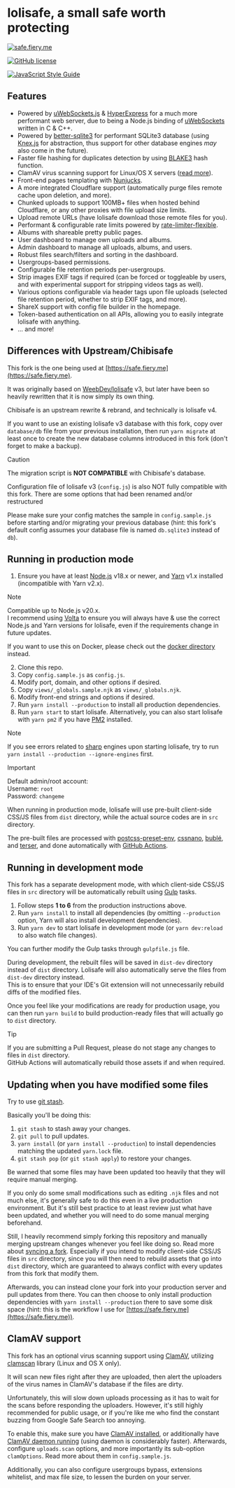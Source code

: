 # lolisafe, a small safe worth protecting

[![safe.fiery.me](https://i.fiery.me/upN1Q.png)](https://safe.fiery.me)

[![GitHub license](https://img.shields.io/badge/license-MIT-blue.svg?style=flat-square)](https://raw.githubusercontent.com/WeebDev/lolisafe/master/LICENSE)

[![JavaScript Style Guide](https://cdn.rawgit.com/standard/standard/master/badge.svg)](https://github.com/standard/standard)

## Features

* Powered by [uWebSockets.js](https://github.com/uNetworking/uWebSockets.js) & [HyperExpress](https://github.com/kartikk221/hyper-express) for a much more performant web server, due to being a Node.js binding of [uWebSockets](https://github.com/uNetworking/uWebSockets) written in C & C++.
* Powered by [better-sqlite3](https://github.com/WiseLibs/better-sqlite3) for performant SQLite3 database (using [Knex.js](https://knexjs.org/) for abstraction, thus support for other database engines *may* also come in the future).
* Faster file hashing for duplicates detection by using [BLAKE3](https://github.com/BLAKE3-team/BLAKE3) hash function.
* ClamAV virus scanning support for Linux/OS X servers ([read more](#clamav-support)).
* Front-end pages templating with [Nunjucks](https://mozilla.github.io/nunjucks/).
* A more integrated Cloudflare support (automatically purge files remote cache upon deletion, and more).
* Chunked uploads to support 100MB+ files when hosted behind Cloudflare, or any other proxies with file upload size limits.
* Upload remote URLs (have lolisafe download those remote files for you).
* Performant & configurable rate limits powered by [rate-limiter-flexible](https://github.com/animir/node-rate-limiter-flexible).
* Albums with shareable pretty public pages.
* User dashboard to manage own uploads and albums.
* Admin dashboard to manage all uploads, albums, and users.
* Robust files search/filters and sorting in the dashboard.
* Usergroups-based permissions.
* Configurable file retention periods per-usergroups.
* Strip images EXIF tags if required (can be forced or toggleable by users, and with experimental support for stripping videos tags as well).
* Various options configurable via header tags upon file uploads (selected file retention period, whether to strip EXIF tags, and more).
* ShareX support with config file builder in the homepage.
* Token-based authentication on all APIs, allowing you to easily integrate lolisafe with anything.
* ... and more!

## Differences with Upstream/Chibisafe

This fork is the one being used at [https://safe.fiery.me](https://safe.fiery.me).

It was originally based on [WeebDev/lolisafe](https://github.com/WeebDev/lolisafe) v3, but later have been so heavily rewritten that it is now simply its own thing.

Chibisafe is an upstream rewrite & rebrand, and technically is lolisafe v4.

If you want to use an existing lolisafe v3 database with this fork, copy over `database/db` file from your previous installation, then run `yarn migrate` at least once to create the new database columns introduced in this fork (don't forget to make a backup).

> [!CAUTION]  
> The migration script is **NOT COMPATIBLE** with Chibisafe's database.

Configuration file of lolisafe v3 (`config.js`) is also NOT fully compatible with this fork. There are some options that had been renamed and/or restructured

Please make sure your config matches the sample in `config.sample.js` before starting and/or migrating your previous database (hint: this fork's default config assumes your database file is named `db.sqlite3` instead of `db`).

## Running in production mode

1. Ensure you have at least [Node.js](https://nodejs.org/en/download/) v18.x or newer, and [Yarn](https://yarnpkg.com/getting-started/install#install-corepack) v1.x installed (incompatible with Yarn v2.x).

> [!NOTE]  
> Compatible up to Node.js v20.x.  
> I recommend using [Volta](https://github.com/volta-cli/volta) to ensure you will always have & use the correct Node.js and Yarn versions for lolisafe, even if the requirements change in future updates.  
>
> If you want to use this on Docker, please check out the [docker directory](https://github.com/BobbyWibowo/lolisafe/tree/safe.fiery.me/docker) instead.

2. Clone this repo.
3. Copy `config.sample.js` as `config.js`.
4. Modify port, domain, and other options if desired.
5. Copy `views/_globals.sample.njk` as `views/_globals.njk`.
6. Modify front-end strings and options if desired.
7. Run `yarn install --production` to install all production dependencies.
8. Run `yarn start` to start lolisafe. Alternatively, you can also start lolisafe with `yarn pm2` if you have [PM2](https://pm2.keymetrics.io/) installed.

> [!NOTE]  
> If you see errors related to [sharp](https://github.com/lovell/sharp) engines upon starting lolisafe, try to run `yarn install --production --ignore-engines` first.

> [!IMPORTANT]  
> Default admin/root account:  
> Username: `root`  
> Password: `changeme`

When running in production mode, lolisafe will use pre-built client-side CSS/JS files from `dist` directory, while the actual source codes are in `src` directory.

The pre-built files are processed with [postcss-preset-env](https://github.com/csstools/postcss-preset-env), [cssnano](https://github.com/cssnano/cssnano), [bublé](https://github.com/bublejs/buble), and [terser](https://github.com/terser/terser), and done automatically with [GitHub Actions](https://github.com/BobbyWibowo/lolisafe/blob/safe.fiery.me/.github/workflows/build.yml).

## Running in development mode

This fork has a separate development mode, with which client-side CSS/JS files in `src` directory will be automatically rebuilt using [Gulp](https://github.com/gulpjs/gulp#what-is-gulp) tasks.

1. Follow steps **1 to 6** from the production instructions above.
2. Run `yarn install` to install all dependencies (by omitting `--production` option, Yarn will also install development dependencies).
3. Run `yarn dev` to start lolisafe in development mode (or `yarn dev:reload` to also watch file changes).

You can further modify the Gulp tasks through `gulpfile.js` file.

During development, the rebuilt files will be saved in `dist-dev` directory instead of `dist` directory. Lolisafe will also automatically serve the files from `dist-dev` directory instead.  
This is to ensure that your IDE's Git extension will not unnecessarily rebuild diffs of the modified files.

Once you feel like your modifications are ready for production usage, you can then run `yarn build` to build production-ready files that will actually go to `dist` directory.

> [!TIP]  
> If you are submitting a Pull Request, please do not stage any changes to files in `dist` directory.  
> GitHub Actions will automatically rebuild those assets if and when required.

## Updating when you have modified some files

Try to use [git stash](https://www.git-scm.com/docs/git-stash).

Basically you'll be doing this:

1. `git stash` to stash away your changes.
2. `git pull` to pull updates.
3. `yarn install` (or `yarn install --production`) to install dependencies matching the updated `yarn.lock` file.
4. `git stash pop` (or `git stash apply`) to restore your changes.

Be warned that some files may have been updated too heavily that they will require manual merging.

If you only do some small modifications such as editing `.njk` files and not much else, it's generally safe to do this even in a live production environment. But it's still best practice to at least review just what have been updated, and whether you will need to do some manual merging beforehand.

Still, I heavily recommend simply forking this repository and manually merging upstream changes whenever you feel like doing so. Read more about [syncing a fork](https://help.github.com/en/github/collaborating-with-issues-and-pull-requests/syncing-a-fork). Especially if you intend to modify client-side CSS/JS files in `src` directory, since you will then need to rebuild assets that go into `dist` directory, which are guaranteed to always conflict with every updates from this fork that modify them.

Afterwards, you can instead clone your fork into your production server and pull updates from there. You can then choose to only install production dependencies with `yarn install --production` there to save some disk space (hint: this is the workflow I use for [https://safe.fiery.me](https://safe.fiery.me)).

## ClamAV support

This fork has an optional virus scanning support using [ClamAV](https://www.clamav.net/), utilizing [clamscan](https://github.com/kylefarris/clamscan) library (Linux and OS X only).

It will scan new files right after they are uploaded, then alert the uploaders of the virus names in ClamAV's database if the files are dirty.

Unfortunately, this will slow down uploads processing as it has to wait for the scans before responding the uploaders. However, it's still highly recommended for public usage, or if you're like me who find the constant buzzing from Google Safe Search too annoying.

To enable this, make sure you have [ClamAV installed](https://github.com/kylefarris/clamscan#to-use-local-binary-method-of-scanning), or additionally have [ClamAV daemon running](https://github.com/kylefarris/clamscan#to-use-clamav-using-tcp-sockets) (using daemon is considerably faster). Afterwards, configure `uploads.scan` options, and more importantly its sub-option `clamOptions`. Read more about them in `config.sample.js`.

Additionally, you can also configure usergroups bypass, extensions whitelist, and max file size, to lessen the burden on your server.
